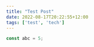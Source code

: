 ```yaml
---
title: "Test Post"
date: 2022-08-17T20:22:55+12:00
tags: ['test', 'tech']
---
```


```js
const abc = 5;
```
